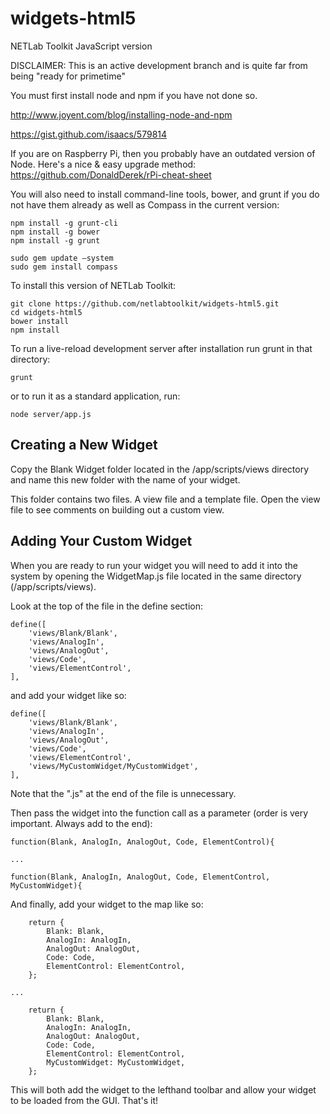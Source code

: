 widgets-html5
=============

NETLab Toolkit JavaScript version

DISCLAIMER: This is an active development branch and is quite far from being "ready for primetime"

You must first install node and npm if you have not done so.

http://www.joyent.com/blog/installing-node-and-npm 

https://gist.github.com/isaacs/579814

If you are on Raspberry Pi, then you probably have an outdated version of Node. Here's a nice & easy upgrade method: https://github.com/DonaldDerek/rPi-cheat-sheet

You will also need to install command-line tools, bower, and grunt if you do not have them already as well as Compass in the current version:
```
npm install -g grunt-cli
npm install -g bower
npm install -g grunt

sudo gem update —system
sudo gem install compass
```

To install this version of NETLab Toolkit:
```
git clone https://github.com/netlabtoolkit/widgets-html5.git
cd widgets-html5
bower install
npm install
```
To run a live-reload development server after installation run grunt in that directory:
```
grunt
```
or to run it as a standard application, run:
```
node server/app.js
```

Creating a New Widget
---------------------
Copy the Blank Widget folder located in the /app/scripts/views directory and name this new folder with the name of your widget.

This folder contains two files. A view file and a template file. Open the view file to see comments on building out a custom view.

Adding Your Custom Widget
------------------------
When you are ready to run your widget you will need to add it into the system by opening the WidgetMap.js file located in the same directory (/app/scripts/views).

Look at the top of the file in the define section:
```
define([
	'views/Blank/Blank',
	'views/AnalogIn',
	'views/AnalogOut',
	'views/Code',
	'views/ElementControl',
],
```
and add your widget like so:
```
define([
	'views/Blank/Blank',
	'views/AnalogIn',
	'views/AnalogOut',
	'views/Code',
	'views/ElementControl',
	'views/MyCustomWidget/MyCustomWidget',
],
```
Note that the ".js" at the end of the file is unnecessary.

Then pass the widget into the function call as a parameter (order is very important. Always add to the end):
```
function(Blank, AnalogIn, AnalogOut, Code, ElementControl){

...

function(Blank, AnalogIn, AnalogOut, Code, ElementControl, MyCustomWidget){
```

And finally, add your widget to the map like so:
```
	return {
		Blank: Blank,
		AnalogIn: AnalogIn,
		AnalogOut: AnalogOut,
		Code: Code,
		ElementControl: ElementControl,
	};

...

	return {
		Blank: Blank,
		AnalogIn: AnalogIn,
		AnalogOut: AnalogOut,
		Code: Code,
		ElementControl: ElementControl,
		MyCustomWidget: MyCustomWidget,
	};
```


This will both add the widget to the lefthand toolbar and allow your widget to be loaded from the GUI.
That's it!
